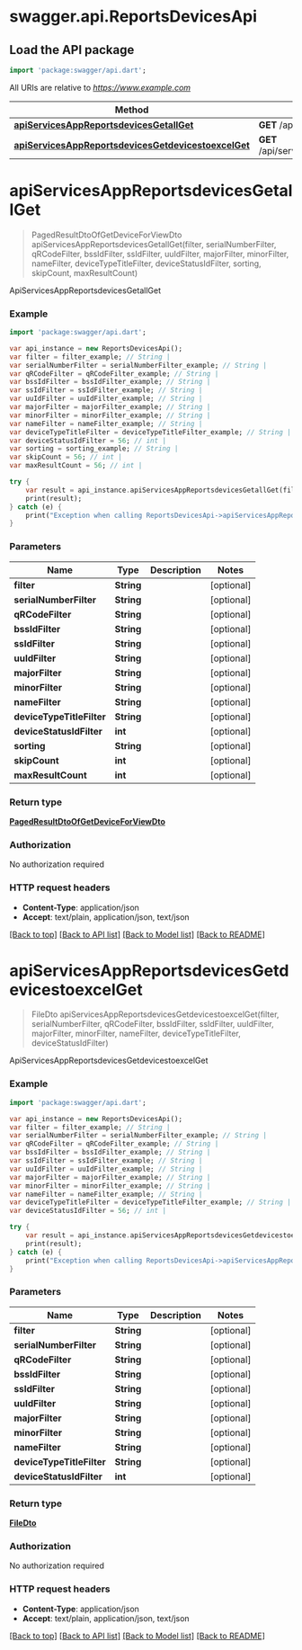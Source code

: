 # swagger.api.ReportsDevicesApi

## Load the API package
```dart
import 'package:swagger/api.dart';
```

All URIs are relative to *https://www.example.com*

Method | HTTP request | Description
------------- | ------------- | -------------
[**apiServicesAppReportsdevicesGetallGet**](ReportsDevicesApi.md#apiServicesAppReportsdevicesGetallGet) | **GET** /api/services/app/ReportsDevices/GetAll | ApiServicesAppReportsdevicesGetallGet
[**apiServicesAppReportsdevicesGetdevicestoexcelGet**](ReportsDevicesApi.md#apiServicesAppReportsdevicesGetdevicestoexcelGet) | **GET** /api/services/app/ReportsDevices/GetDevicesToExcel | ApiServicesAppReportsdevicesGetdevicestoexcelGet


# **apiServicesAppReportsdevicesGetallGet**
> PagedResultDtoOfGetDeviceForViewDto apiServicesAppReportsdevicesGetallGet(filter, serialNumberFilter, qRCodeFilter, bssIdFilter, ssIdFilter, uuIdFilter, majorFilter, minorFilter, nameFilter, deviceTypeTitleFilter, deviceStatusIdFilter, sorting, skipCount, maxResultCount)

ApiServicesAppReportsdevicesGetallGet



### Example 
```dart
import 'package:swagger/api.dart';

var api_instance = new ReportsDevicesApi();
var filter = filter_example; // String | 
var serialNumberFilter = serialNumberFilter_example; // String | 
var qRCodeFilter = qRCodeFilter_example; // String | 
var bssIdFilter = bssIdFilter_example; // String | 
var ssIdFilter = ssIdFilter_example; // String | 
var uuIdFilter = uuIdFilter_example; // String | 
var majorFilter = majorFilter_example; // String | 
var minorFilter = minorFilter_example; // String | 
var nameFilter = nameFilter_example; // String | 
var deviceTypeTitleFilter = deviceTypeTitleFilter_example; // String | 
var deviceStatusIdFilter = 56; // int | 
var sorting = sorting_example; // String | 
var skipCount = 56; // int | 
var maxResultCount = 56; // int | 

try { 
    var result = api_instance.apiServicesAppReportsdevicesGetallGet(filter, serialNumberFilter, qRCodeFilter, bssIdFilter, ssIdFilter, uuIdFilter, majorFilter, minorFilter, nameFilter, deviceTypeTitleFilter, deviceStatusIdFilter, sorting, skipCount, maxResultCount);
    print(result);
} catch (e) {
    print("Exception when calling ReportsDevicesApi->apiServicesAppReportsdevicesGetallGet: $e\n");
}
```

### Parameters

Name | Type | Description  | Notes
------------- | ------------- | ------------- | -------------
 **filter** | **String**|  | [optional] 
 **serialNumberFilter** | **String**|  | [optional] 
 **qRCodeFilter** | **String**|  | [optional] 
 **bssIdFilter** | **String**|  | [optional] 
 **ssIdFilter** | **String**|  | [optional] 
 **uuIdFilter** | **String**|  | [optional] 
 **majorFilter** | **String**|  | [optional] 
 **minorFilter** | **String**|  | [optional] 
 **nameFilter** | **String**|  | [optional] 
 **deviceTypeTitleFilter** | **String**|  | [optional] 
 **deviceStatusIdFilter** | **int**|  | [optional] 
 **sorting** | **String**|  | [optional] 
 **skipCount** | **int**|  | [optional] 
 **maxResultCount** | **int**|  | [optional] 

### Return type

[**PagedResultDtoOfGetDeviceForViewDto**](PagedResultDtoOfGetDeviceForViewDto.md)

### Authorization

No authorization required

### HTTP request headers

 - **Content-Type**: application/json
 - **Accept**: text/plain, application/json, text/json

[[Back to top]](#) [[Back to API list]](../README.md#documentation-for-api-endpoints) [[Back to Model list]](../README.md#documentation-for-models) [[Back to README]](../README.md)

# **apiServicesAppReportsdevicesGetdevicestoexcelGet**
> FileDto apiServicesAppReportsdevicesGetdevicestoexcelGet(filter, serialNumberFilter, qRCodeFilter, bssIdFilter, ssIdFilter, uuIdFilter, majorFilter, minorFilter, nameFilter, deviceTypeTitleFilter, deviceStatusIdFilter)

ApiServicesAppReportsdevicesGetdevicestoexcelGet



### Example 
```dart
import 'package:swagger/api.dart';

var api_instance = new ReportsDevicesApi();
var filter = filter_example; // String | 
var serialNumberFilter = serialNumberFilter_example; // String | 
var qRCodeFilter = qRCodeFilter_example; // String | 
var bssIdFilter = bssIdFilter_example; // String | 
var ssIdFilter = ssIdFilter_example; // String | 
var uuIdFilter = uuIdFilter_example; // String | 
var majorFilter = majorFilter_example; // String | 
var minorFilter = minorFilter_example; // String | 
var nameFilter = nameFilter_example; // String | 
var deviceTypeTitleFilter = deviceTypeTitleFilter_example; // String | 
var deviceStatusIdFilter = 56; // int | 

try { 
    var result = api_instance.apiServicesAppReportsdevicesGetdevicestoexcelGet(filter, serialNumberFilter, qRCodeFilter, bssIdFilter, ssIdFilter, uuIdFilter, majorFilter, minorFilter, nameFilter, deviceTypeTitleFilter, deviceStatusIdFilter);
    print(result);
} catch (e) {
    print("Exception when calling ReportsDevicesApi->apiServicesAppReportsdevicesGetdevicestoexcelGet: $e\n");
}
```

### Parameters

Name | Type | Description  | Notes
------------- | ------------- | ------------- | -------------
 **filter** | **String**|  | [optional] 
 **serialNumberFilter** | **String**|  | [optional] 
 **qRCodeFilter** | **String**|  | [optional] 
 **bssIdFilter** | **String**|  | [optional] 
 **ssIdFilter** | **String**|  | [optional] 
 **uuIdFilter** | **String**|  | [optional] 
 **majorFilter** | **String**|  | [optional] 
 **minorFilter** | **String**|  | [optional] 
 **nameFilter** | **String**|  | [optional] 
 **deviceTypeTitleFilter** | **String**|  | [optional] 
 **deviceStatusIdFilter** | **int**|  | [optional] 

### Return type

[**FileDto**](FileDto.md)

### Authorization

No authorization required

### HTTP request headers

 - **Content-Type**: application/json
 - **Accept**: text/plain, application/json, text/json

[[Back to top]](#) [[Back to API list]](../README.md#documentation-for-api-endpoints) [[Back to Model list]](../README.md#documentation-for-models) [[Back to README]](../README.md)


